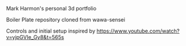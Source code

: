 Mark Harmon's personal 3d portfolio

Boiler Plate repository cloned from wawa-sensei

Controls and initial setup inspired by https://www.youtube.com/watch?v=yjpGVIe_Gy8&t=565s
